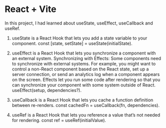 # React + Vite

In this project, I had learned about useState, useEffect, useCallback and useRef.

1. useState is a React Hook that lets you add a state variable to your component.
   const [state, setState] = useState(initialState).

2. useEffect is a React Hook that lets you synchronize a component with an external system.
   Synchronizing with Effects: Some components need to synchronize with external systems. For example, you might want to control a non-React component based on the React state, set up a server connection, or send                                  an analytics log when a component appears on the screen. Effects let you run some code after rendering so that you can synchronize your component with some system outside of React.
   useEffect(setup, dependencies?).

3. useCallback is a React Hook that lets you cache a function definition between re-renders.
   const cachedFn = useCallback(fn, dependencies).

4. useRef is a React Hook that lets you reference a value that’s not needed for rendering.
   const ref = useRef(initialValue).
